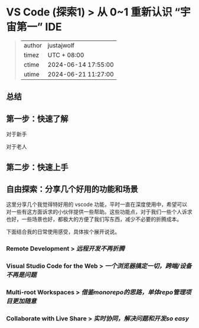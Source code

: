 # VS Code (探索1) > 从 0~1 重新认识 “宇宙第一” IDE

>|||
>|:---|:---|
>|author|justajwolf|
>|timez|  UTC + 08:00|
>|ctime|  2024-06-14 17:55:00|
>|utime|  2024-06-21 11:27:00|

## 总结

## 第一步：快速了解

对于新手

对于老人

## 第二步：快速上手

## 自由探索：分享几个好用的功能和场景

这里分享几个我觉得特好用的 vscode 功能，平时一直在深度使用中，希望可以对一些有这方面诉求的小伙伴提供一些帮助。这些功能点，对于我们一些个人诉求也好，一些场景也好，都极大的方便了我们写东西，减少不必要的折腾成本。

下面结合我的日常使用感受，具体挨个展开说说。

### **Remote Development** > *远程开发不再折腾*

### **Visual Studio Code for the Web** > *一个浏览器搞定一切，跨端/设备不再是问题*

### **Multi-root Workspaces** > *借鉴monorepo的思路，单体repo管理项目更加随意*

### **Collaborate with Live Share** > *实时协同，解决问题和开发so easy*